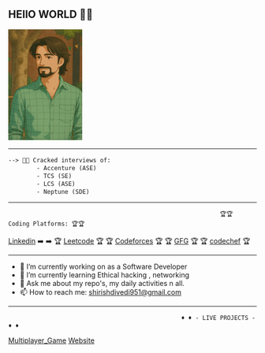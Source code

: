 ## HEllO WORLD  👋👋

![My Animation](https://github.com/shirishdwivedi27/shirishdwivedi27/blob/main/ChatGPT%20Image%20Apr%2016%2C%202025%2C%2006_12_15%20PM.png)

____________________________________________________________________________________________________________________________________________________________
    --> 🧑‍💻 Cracked interviews of:
            - Accenture (ASE)
            - TCS (SE)
            - LCS (ASE)
            - Neptune (SDE)
__________________________________________________________________________________________________________________________________________________
                                                                🏆🏆 Coding Platforms: 🏆🏆

[Linkedin](https://www.linkedin.com/in/shirish-dwivedi-8975131a0/) ➡️ ➡️  🏆 [Leetcode](https://leetcode.com/u/shirish27/)  🏆
    🏆 [Codeforces](https://codeforces.com/profile/shirish27) 🏆
     🏆 [GFG](https://www.geeksforgeeks.org/user/shirish27/) 🏆
  🏆 [codechef](https://www.codechef.com/users/shirish27) 🏆

____________________________________________________________________________________________________________________________________________________
                                 
- 🔭 I’m currently working on as a Software Developer
- 🌱 I’m currently learning Ethical hacking , networking
- 💬 Ask me about my repo's, my daily activities n all.
- 📫 How to reach me: shirishdivedi951@gmail.com
______________________________________________________________________________________________________________________________________________________
                                                     ♦ ♦ - LIVE PROJECTS - ♦ ♦
[Multiplayer_Game](https://www.coregames.com/games/89afbf/find-me)
[Website](https://hostelget.netlify.app)

<!--
**shirishdwivedi27/shirishdwivedi27** is a ✨ _special_ ✨ repository because its `README.md` (this file) appears on your GitHub profile.

Here are some ideas to get you started:

- 🔭 I’m currently working on as a Software Developer
- 🌱 I’m currently learning Ethical hacking , networking
- 💬 Ask me about my repo's, my daily activities n all.
- 📫 How to reach me: shirishdivedi951@gmail.com
- 😄 Pronouns: HAHA HUHU
- ⚡ Fun fact: 
-->
